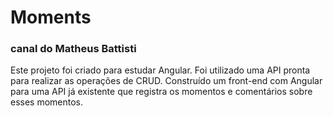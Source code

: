 # Moments
### canal do Matheus Battisti 
Este projeto foi criado para estudar Angular. Foi utilizado uma API pronta para realizar as operações de CRUD.
Construído um front-end com Angular para uma API já existente que registra os momentos e comentários sobre esses momentos.
